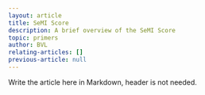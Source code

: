 ```yaml
---
layout: article
title: SeMI Score
description: A brief overview of the SeMI Score
topic: primers
author: BVL
relating-articles: []
previous-article: null
---
```


Write the article here in Markdown, header is not needed.
